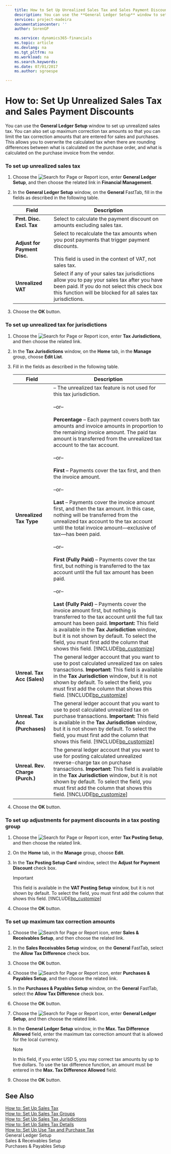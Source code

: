 ```yaml
---
    title: How to Set Up Unrealized Sales Tax and Sales Payment Discounts | Microsoft Docs
    description: You can use the **General Ledger Setup** window to set up unrealized sales tax. You can also set up maximum correction tax amounts so that you can limit the tax correction amounts that are entered for sales and purchases. This allows you to overwrite the calculated tax when there are rounding differences between what is calculated on the purchase order, and what is calculated on the purchase invoice from the vendor.
    services: project-madeira
    documentationcenter: ''
    author: SorenGP

    ms.service: dynamics365-financials
    ms.topic: article
    ms.devlang: na
    ms.tgt_pltfrm: na
    ms.workload: na
    ms.search.keywords:
    ms.date: 07/01/2017
    ms.author: sgroespe

---
```

# How to: Set Up Unrealized Sales Tax and Sales Payment Discounts
You can use the **General Ledger Setup** window to set up unrealized sales tax. You can also set up maximum correction tax amounts so that you can limit the tax correction amounts that are entered for sales and purchases. This allows you to overwrite the calculated tax when there are rounding differences between what is calculated on the purchase order, and what is calculated on the purchase invoice from the vendor.  

### To set up unrealized sales tax  

1.  Choose the ![Search for Page or Report](media/ui-search/search_small.png "Search for Page or Report icon") icon, enter **General Ledger Setup**, and then choose the related link in **Financial Management**.  

2.  In the **General Ledger Setup** window, on the **General** FastTab, fill in the fields as described in the following table.  

    |Field|Description|  
    |---------------------------------|---------------------------------------|  
    |**Pmt. Disc. Excl. Tax**|Select to calculate the payment discount on amounts excluding sales tax.|  
    |**Adjust for Payment Disc.**|Select to recalculate the tax amounts when you post payments that trigger payment discounts.<br /><br /> This field is used in the context of VAT, not sales tax.|  
    |**Unrealized VAT**|Select if any of your sales tax jurisdictions allow you to pay your sales tax after you have been paid. If you do not select this check box this function will be blocked for all sales tax jurisdictions.|  

3.  Choose the **OK** button.  

### To set up unrealized tax for jurisdictions  

1.  Choose the ![Search for Page or Report](media/ui-search/search_small.png "Search for Page or Report icon") icon, enter **Tax Jurisdictions**, and then choose the related link.  

2.  In the **Tax Jurisdictions** window, on the **Home** tab, in the **Manage** group, choose **Edit List**.  

3.  Fill in the fields as described in the following table.  

    |Field|Description|  
    |---------------------------------|---------------------------------------|  
    |**Unrealized Tax Type**|<Blank> – The unrealized tax feature is not used for this tax jurisdiction.<br /><br /> –or–<br /><br /> **Percentage** – Each payment covers both tax amounts and invoice amounts in proportion to the remaining invoice amount. The paid tax amount is transferred from the unrealized tax account to the tax account.<br /><br /> –or–<br /><br /> **First** – Payments cover the tax first, and then the invoice amount.<br /><br /> –or–<br /><br /> **Last** – Payments cover the invoice amount first, and then the tax amount. In this case, nothing will be transferred from the unrealized tax account to the tax account until the total invoice amount—exclusive of tax—has been paid.<br /><br /> –or–<br /><br /> **First (Fully Paid)** – Payments cover the tax first, but nothing is transferred to the tax account until the full tax amount has been paid.<br /><br /> –or–<br /><br /> **Last (Fully Paid)** – Payments cover the invoice amount first, but nothing is transferred to the tax account until the full tax amount has been paid. **Important:**  This field is available in the **Tax Jurisdiction** window, but it is not shown by default. To select the field, you must first add the column that shows this field. [!INCLUDE[bp_customize](../../includes/bp_customize_md.md)]|  
    |**Unreal. Tax Acc (Sales)**|The general ledger account that you want to use to post calculated unrealized tax on sales transactions. **Important:**  This field is available in the **Tax Jurisdiction** window, but it is not shown by default. To select the field, you must first add the column that shows this field. [!INCLUDE[bp_customize](../../includes/bp_customize_md.md)]|  
    |**Unreal. Tax Acc (Purchases)**|The general ledger account that you want to use to post calculated unrealized tax on purchase transactions. **Important:**  This field is available in the **Tax Jurisdiction** window, but it is not shown by default. To select the field, you must first add the column that shows this field. [!INCLUDE[bp_customize](../../includes/bp_customize_md.md)]|  
    |**Unreal. Rev. Charge (Purch.)**|The general ledger account that you want to use for posting calculated unrealized reverse-charge tax on purchase transactions. **Important:**  This field is available in the **Tax Jurisdiction** window, but it is not shown by default. To select the field, you must first add the column that shows this field. [!INCLUDE[bp_customize](../../includes/bp_customize_md.md)]|  

4.  Choose the **OK** button.  

### To set up adjustments for payment discounts in a tax posting group  

1.  Choose the ![Search for Page or Report](media/ui-search/search_small.png "Search for Page or Report icon") icon, enter **Tax Posting Setup**, and then choose the related link.  

2.  On the **Home** tab, in the **Manage** group, choose **Edit**.  

3.  In the **Tax Posting Setup Card** window, select the **Adjust for Payment Discount** check box.  

    > [!IMPORTANT]  
    >  This field is available in the **VAT Posting Setup** window, but it is not shown by default. To select the field, you must first add the column that shows this field. [!INCLUDE[bp_customize](../../includes/bp_customize_md.md)]  

4.  Choose the **OK** button.  

### To set up maximum tax correction amounts  

1.  Choose the ![Search for Page or Report](media/ui-search/search_small.png "Search for Page or Report icon") icon, enter **Sales & Receivables Setup**, and then choose the related link.  

2.  In the **Sales Receivables Setup** window, on the **General** FastTab, select the **Allow Tax Difference** check box.  

3.  Choose the **OK** button.  

4.  Choose the ![Search for Page or Report](media/ui-search/search_small.png "Search for Page or Report icon") icon, enter **Purchases & Payables Setup**, and then choose the related link.  

5.  In the **Purchases & Payables Setup** window, on the **General** FastTab, select the **Allow Tax Difference** check box.  

6.  Choose the **OK** button.  

7.  Choose the ![Search for Page or Report](media/ui-search/search_small.png "Search for Page or Report icon") icon, enter **General Ledger Setup**, and then choose the related link.  

8.  In the **General Ledger Setup** window, in the **Max. Tax Difference Allowed** field, enter the maximum tax correction amount that is allowed for the local currency.  

    > [!NOTE]  
    >  In this field, if you enter USD 5, you may correct tax amounts by up to five dollars. To use the tax difference function, an amount must be entered in the **Max. Tax Difference Allowed** field.  

9. Choose the **OK** button.  

## See Also  
 [How to: Set Up Sales Tax](how-to-set-up-sales-tax.md)   
 [How to: Set Up Sales Tax Groups](how-to-set-up-sales-tax-groups.md)   
 [How to: Set Up Sales Tax Jurisdictions](how-to-set-up-sales-tax-jurisdictions.md)   
 [How to: Set Up Sales Tax Details](how-to-set-up-sales-tax-details.md)   
 [How to: Set Up Use Tax and Purchase Tax](how-to-set-up-use-tax-and-purchase-tax.md)   
 General Ledger Setup   
 Sales & Receivables Setup   
 Purchases & Payables Setup
